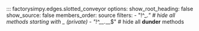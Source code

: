 

::: factorysimpy.edges.slotted_conveyor
    options:
      show_root_heading: false
      show_source: false
      members_order: source
      filters:
        - "!^_.*"        # hide all methods starting with _ (private)
        - "!^__.*__$"    # hide all __dunder__ methods